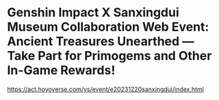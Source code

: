 # Genshin Impact X Sanxingdui Museum Collaboration Web Event: Ancient Treasures Unearthed — Take Part for Primogems and Other In-Game Rewards!
https://act.hoyoverse.com/ys/event/e20231220sanxingdui/index.html